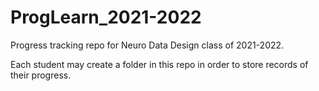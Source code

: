 # ProgLearn_2021-2022
Progress tracking repo for Neuro Data Design class of 2021-2022.

Each student may create a folder in this repo in order to store records of their progress.
